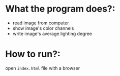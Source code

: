 What the program does?:
=============
* read image from computer
* show image's color channels
* write image's average lighting degree

How to run?:
=============
open `index.html` file with a browser
